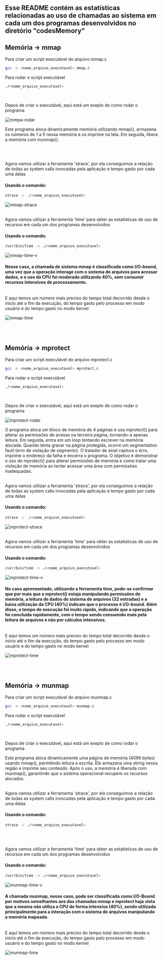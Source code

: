 
## Esse README contém as estatísticas relacionadas ao uso de chamadas ao sistema em cada um dos programas desenvolvidos no diretório "codesMemory"

## Memória -> mmap

Para criar um script executável do arquivo mmap.c
```bash
gcc -o <nome_arquivo_executavel> mmap.c
```
Para rodar o script executável
```bash
./<nome_arquivo_executavel>
```
<br>

Depos de criar o executável, aqui está um exeplo de como rodar o programa  

![mmpa-rodar](https://github.com/user-attachments/assets/d9513898-7473-43ac-9feb-c2949486c83c)

Este programa aloca dinamicamente memória utilizando mmap(), armazena os números de 1 a 5 nessa memória e os imprime na tela. Em seguida, libera a memória com munmap().

<br>
<br>

Agora vamos utilizar a ferramenta 'strace', por ela conseguimos a relação de todas as system calls invocadas pela aplicação e tempo gasto por cada uma delas 
#### Usando o comando:
```bash
strace -c ./<nome_arquivo_executavel>
```
 
![mmap-strace](https://github.com/user-attachments/assets/efd82491-866f-40f2-8ed3-cdb9600b9f4b)
<br>
<br>

Agora vamos utilizar a ferramenta 'time' para obter as estatísticas de uso de recursos em cada um dos programas desenvolvidos
#### Usando o comando:
```bash
/usr/bin/time -v ./<nome_arquivo_executavel>
```

![mmap-time-v](https://github.com/user-attachments/assets/a11aae93-566d-44e5-93a1-ee29e74db360)

#### Nesse caso, a chamada de sistema mmap é classificada como I/O-bound, uma vez que a operação interage com o sistema de arquivos para acessar dados, e o uso da CPU foi moderado utilizando 40%, sem consumir recursos intensivos de processamento.

<br>
E aqui temos um número mais preciso do tempo total decorrido desde o início até o fim da execução, do tempo gasto pelo processo em modo usuário e do tempo gasto no modo kernel  

![mmap-time](https://github.com/user-attachments/assets/ee7b511f-1509-4c06-bd8c-1a662481cfa6)

<br>
<br>

## Memória -> mprotect

Para criar um script executável do arquivo mprotect.c
```bash
gcc -o <nome_arquivo_executavel> mprotect.c
```
Para rodar o script executável
```bash
./<nome_arquivo_executavel>
```
<br>

Depos de criar o executável, aqui está um exeplo de como rodar o programa  

![mprotect-rodar](https://github.com/user-attachments/assets/e8eccf06-5e65-4603-a682-eef895bfc92a)

O programa aloca um bloco de memória de 4 páginas e usa mprotect() para alterar as permissões de acesso na terceira página, tornando-a apenas leitura. Em seguida, entra em um loop tentando escrever na memória alocada. Quando tenta gravar na página protegida, ocorre um segmentation fault (erro de violação de segmento). O tratador de sinal captura o erro, imprime o endereço da falha e encerra o programa. O objetivo é demonstrar o uso de mprotect() para alterar permissões de memória e como tratar uma violação de memória ao tentar acessar uma área com permissões inadequadas.
<br>
<br>

Agora vamos utilizar a ferramenta 'strace', por ela conseguimos a relação de todas as system calls invocadas pela aplicação e tempo gasto por cada uma delas 
#### Usando o comando:
```bash
strace -c ./<nome_arquivo_executavel>
```

![mprotect-strace](https://github.com/user-attachments/assets/876d5fef-2e7d-49f6-a970-6c5324b9c5ff)
<br>
<br>

Agora vamos utilizar a ferramenta 'time' para obter as estatísticas de uso de recursos em cada um dos programas desenvolvidos
#### Usando o comando:
```bash
/usr/bin/time -v ./<nome_arquivo_executavel>
```

![mprotect-time-v](https://github.com/user-attachments/assets/cf8df673-fa2b-4ed6-88e8-2e42118c9e90)

#### No caso aprensentado, utilizando a ferramenta time, pode-se confirmar que por mais que o mprotect() estaja manipulando permissões de memória, a leitura de dados do sistema de arquivos (32 entradas) e a baixa utilização da CPU (40%) indicam que o processo é I/O-bound. Além disso, o tempo de execução foi muito rápido, indicando que a operação foi concluída rapidamente, com o tempo sendo consumido mais pela leitura de arquivos e não por cálculos intensivos.

<br>
E aqui temos um número mais preciso do tempo total decorrido desde o início até o fim da execução, do tempo gasto pelo processo em modo usuário e do tempo gasto no modo kernel  

![mprotect-time](https://github.com/user-attachments/assets/de13d684-f50e-4759-9243-cb57b2ae507f)

<br>
<br>

## Memória -> munmap

Para criar um script executável do arquivo munmap.c
```bash
gcc -o <nome_arquivo_executavel> munmap.c
```
Para rodar o script executável
```bash
./<nome_arquivo_executavel>
```
<br>

Depos de criar o executável, aqui está um exeplo de como rodar o programa  


Este programa aloca dinamicamente uma página de memória (4096 bytes) usando mmap(), permitindo leitura e escrita. Ele armazena uma string nessa região e imprime seu conteúdo. Após o uso, a memória é liberada com munmap(), garantindo que o sistema operacional recupere os recursos alocados.
<br>
<br>

Agora vamos utilizar a ferramenta 'strace', por ela conseguimos a relação de todas as system calls invocadas pela aplicação e tempo gasto por cada uma delas 
#### Usando o comando:
```bash
strace -c ./<nome_arquivo_executavel>
```
 
<br>
<br>

Agora vamos utilizar a ferramenta 'time' para obter as estatísticas de uso de recursos em cada um dos programas desenvolvidos
#### Usando o comando:
```bash
/usr/bin/time -v ./<nome_arquivo_executavel>
```

![munmap-time-v](https://github.com/user-attachments/assets/17182c65-cb99-4dd3-8286-bdbc7a373ac3)

#### A chamada munmap, nesse caso, pode ser classificada como I/O-Bound por motivos semelhantes aos das chamadas mmap e mprotect haja vista que a mesma não utiliza a CPU de forma intensiva (40%), sendo utilizada principalmente para a interação com o sistema de arquivos manipulando a memória mapeada.

<br>
E aqui temos um número mais preciso do tempo total decorrido desde o início até o fim da execução, do tempo gasto pelo processo em modo usuário e do tempo gasto no modo kernel  

![munmap-time](https://github.com/user-attachments/assets/2d739f16-6f3d-43ab-93d7-36d8eb4c95bb)
